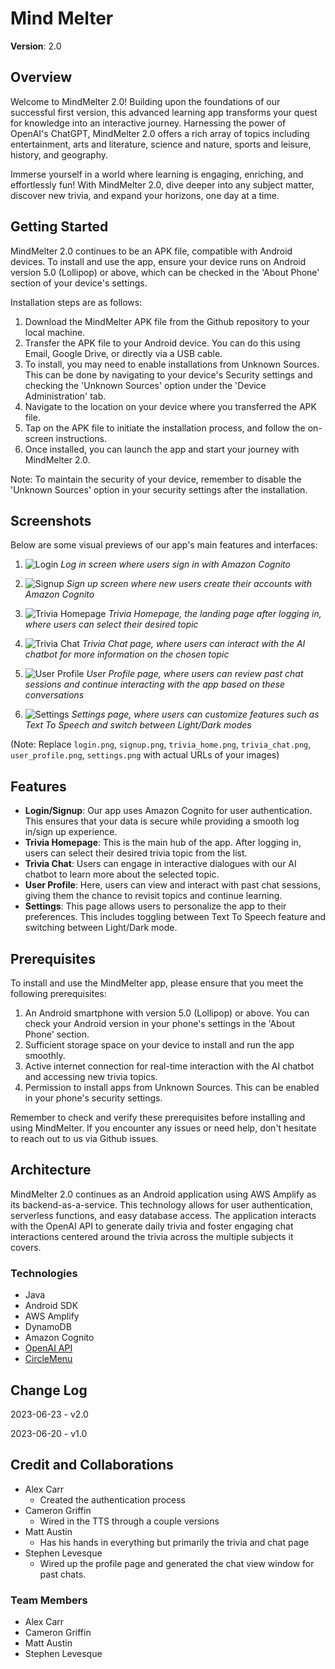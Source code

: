 # Mind Melter

**Version**: 2.0

## Overview

Welcome to MindMelter 2.0! Building upon the foundations of our successful first version, this advanced learning app transforms your quest for knowledge into an interactive journey. Harnessing the power of OpenAI's ChatGPT, MindMelter 2.0 offers a rich array of topics including entertainment, arts and literature, science and nature, sports and leisure, history, and geography.

Immerse yourself in a world where learning is engaging, enriching, and effortlessly fun! With MindMelter 2.0, dive deeper into any subject matter, discover new trivia, and expand your horizons, one day at a time.

## Getting Started

MindMelter 2.0 continues to be an APK file, compatible with Android devices. To install and use the app, ensure your device runs on Android version 5.0 (Lollipop) or above, which can be checked in the 'About Phone' section of your device's settings.

Installation steps are as follows:

1. Download the MindMelter APK file from the Github repository to your local machine.
2. Transfer the APK file to your Android device. You can do this using Email, Google Drive, or directly via a USB cable.
3. To install, you may need to enable installations from Unknown Sources. This can be done by navigating to your device's Security settings and checking the 'Unknown Sources' option under the 'Device Administration' tab.
4. Navigate to the location on your device where you transferred the APK file.
5. Tap on the APK file to initiate the installation process, and follow the on-screen instructions.
6. Once installed, you can launch the app and start your journey with MindMelter 2.0.

Note: To maintain the security of your device, remember to disable the 'Unknown Sources' option in your security settings after the installation.

## Screenshots

Below are some visual previews of our app's main features and interfaces:

1. ![Login](login.png)
   *Log in screen where users sign in with Amazon Cognito*

2. ![Signup](signup.png)
   *Sign up screen where new users create their accounts with Amazon Cognito*

3. ![Trivia Homepage](trivia_home.png)
   *Trivia Homepage, the landing page after logging in, where users can select their desired topic*

4. ![Trivia Chat](trivia_chat.png)
   *Trivia Chat page, where users can interact with the AI chatbot for more information on the chosen topic*

5. ![User Profile](user_profile.png)
   *User Profile page, where users can review past chat sessions and continue interacting with the app based on these conversations*

6. ![Settings](settings.png)
   *Settings page, where users can customize features such as Text To Speech and switch between Light/Dark modes*

(Note: Replace `login.png`, `signup.png`, `trivia_home.png`, `trivia_chat.png`, `user_profile.png`, `settings.png` with actual URLs of your images)

## Features

- **Login/Signup**: Our app uses Amazon Cognito for user authentication. This ensures that your data is secure while providing a smooth log in/sign up experience.
- **Trivia Homepage**: This is the main hub of the app. After logging in, users can select their desired trivia topic from the list.
- **Trivia Chat**: Users can engage in interactive dialogues with our AI chatbot to learn more about the selected topic.
- **User Profile**: Here, users can view and interact with past chat sessions, giving them the chance to revisit topics and continue learning.
- **Settings**: This page allows users to personalize the app to their preferences. This includes toggling between Text To Speech feature and switching between Light/Dark mode.

## Prerequisites

To install and use the MindMelter app, please ensure that you meet the following prerequisites:

1. An Android smartphone with version 5.0 (Lollipop) or above. You can check your Android version in your phone's settings in the 'About Phone' section.
2. Sufficient storage space on your device to install and run the app smoothly.
3. Active internet connection for real-time interaction with the AI chatbot and accessing new trivia topics.
4. Permission to install apps from Unknown Sources. This can be enabled in your phone's security settings.

Remember to check and verify these prerequisites before installing and using MindMelter. If you encounter any issues or need help, don't hesitate to reach out to us via Github issues.

## Architecture

MindMelter 2.0 continues as an Android application using AWS Amplify as its backend-as-a-service. This technology allows for user authentication, serverless functions, and easy database access. The application interacts with the OpenAI API to generate daily trivia and foster engaging chat interactions centered around the trivia across the multiple subjects it covers.

### Technologies

- Java
- Android SDK
- AWS Amplify
- DynamoDB
- Amazon Cognito
- [OpenAI API](https://platform.openai.com/)
- [CircleMenu](https://github.com/Ramotion/circle-menu-android)

## Change Log

2023-06-23 - v2.0

2023-06-20 - v1.0

## Credit and Collaborations

- Alex Carr
  - Created the authentication process
- Cameron Griffin
  - Wired in the TTS through a couple versions
- Matt Austin
  - Has his hands in everything but primarily the trivia and chat page
- Stephen Levesque
  - Wired up the profile page and generated the chat view window for past chats.

### Team Members

- Alex Carr
- Cameron Griffin
- Matt Austin
- Stephen Levesque
